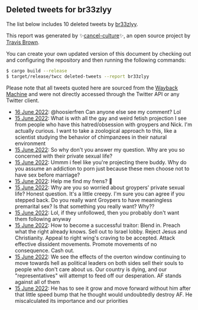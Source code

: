 ## Deleted tweets for br33zlyy

The list below includes 10 deleted tweets by
[br33zlyy](https://twitter.com/br33zlyy).



This report was generated by ✨[cancel-culture](https://github.com/travisbrown/cancel-culture)✨,
an open source project by [Travis Brown](https://twitter.com/travisbrown).

You can create your own updated version of this document by checking out and configuring the
repository and then running the following commands:

```bash
$ cargo build --release
$ target/release/twcc deleted-tweets --report br33zlyy
```

Please note that all tweets quoted here are sourced from the
[Wayback Machine](https://web.archive.org) and were not directly accessed through the Twitter API or
any Twitter client.

* [16 June 2022](https://web.archive.org/web/20220616011900/https://twitter.com/br33zlyy/status/1537243311278542848): @hoosierfren Can anyone else see my comment? Lol <!--1537243311278542848-->
* [15 June 2022](https://web.archive.org/web/20220615190731/https://twitter.com/br33zlyy/status/1537146214348627969): What is with all the gay and weird fetish projection I see from people who have this hatred/obsession with groypers and Nick. I'm actually curious. I want to take a zoological approach to this, like a scientist studying the behavior of chimpanzees in their natural environment <!--1537146214348627969-->
* [15 June 2022](https://web.archive.org/web/20220615182130/https://twitter.com/br33zlyy/status/1537138079030460418): So why don't you answer my question. Why are you so concerned with their private sexual life? <!--1537138079030460418-->
* [15 June 2022](https://web.archive.org/web/20220615182020/https://twitter.com/br33zlyy/status/1537137836952010752): Ummm i feel like you're projecting there buddy. Why do you assume an addiction to porn just because these men choose not to have sex before marriage? <!--1537137836952010752-->
* [15 June 2022](https://web.archive.org/web/20220615181855/https://twitter.com/br33zlyy/status/1537137510673006594): Help me find my frens? 😬 <!--1537137510673006594-->
* [15 June 2022](https://web.archive.org/web/20220615181648/https://twitter.com/br33zlyy/status/1537136913618026501): Why are you so worried about groypers' private sexual life? Honest question. It's a little creepy. I'm sure you can agree if you stepped back. Do you really want Groypers to have meaningless premarital sex? Is that something you really want? Why?? <!--1537136913618026501-->
* [15 June 2022](https://web.archive.org/web/20220615174111/https://twitter.com/br33zlyy/status/1537127770815332352): Lol, if they unfollowed, then you probably don't want them following anyway <!--1537127770815332352-->
* [15 June 2022](https://web.archive.org/web/20220615165429/https://twitter.com/br33zlyy/status/1537116129352732677): How to become a successful traitor:  Blend in. Preach what the right already knows. Sell out to Israel lobby. Reject Jesus and Christianity. Appeal to right wing's craving to be accepted. Attack effective dissident movements. Promote movements of no consequence. Cash out. <!--1537116129352732677-->
* [15 June 2022](https://web.archive.org/web/20220615155452/https://twitter.com/br33zlyy/status/1537100994076721154): We see the effects of the overton window continuing to move towards hell as political leaders on both sides sell their souls to people who don't care about us. Our country is dying, and our "representatives" will attempt to feed off our desperation. AF stands against all of them <!--1537100994076721154-->
* [15 June 2022](https://web.archive.org/web/20220615154918/https://twitter.com/br33zlyy/status/1537099778621939714): He has to see it grow and move forward without him after that little speed bump that he thought would undoubtedly destroy AF. He miscalculated its importance and our priorities <!--1537099778621939714-->
